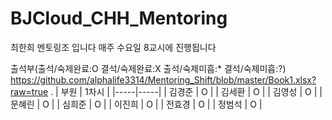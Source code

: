 # BJCloud_CHH_Mentoring
최한희 멘토링조 입니다
매주 수요일 8교시에 진행됩니다

출석부(출석/숙제완료:O 결석/숙제완료:X 출석/숙제미흡:* 결석/숙제미흡:?)
https://github.com/alphalife3314/Mentoring_Shift/blob/master/Book1.xlsx?raw=true
.
| 부원 | 1차시 |
|-----|-----|
| 김경준 | O |
| 김세환 | O |
| 김영성 | O |
| 문혜린 | O |
| 심희준 | O |
| 이진희 | O |
| 전효경 | O |
| 정범석 | O |
